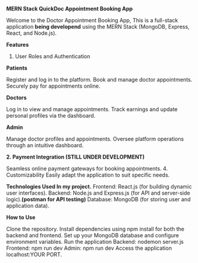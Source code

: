 
**MERN Stack QuickDoc Appointment Booking App**

Welcome to the Doctor Appointment Booking App, This is a full-stack application **being developend** using the MERN Stack (MongoDB, Express, React, and Node.js).

**Features**

1. User Roles and Authentication

**Patients**

Register and log in to the platform.
Book and manage doctor appointments.
Securely pay for appointments online.

**Doctors**

Log in to view and manage appointments.
Track earnings and update personal profiles via the dashboard.

 **Admin**

Manage doctor profiles and appointments.
Oversee platform operations through an intuitive dashboard.

 **2. Payment Integration (STILL UNDER DEVELOPMENT)**
   
Seamless online payment gateways for booking appointments.
4. Customizability
Easily adapt the application to suit specific needs.

**Technologies Used In my project.**
Frontend: React.js (for building dynamic user interfaces).
Backend: Node.js and Express.js (for API and server-side logic).**(postman for API testing)**
Database: MongoDB (for storing user and application data).

**How to Use**

Clone the repository.
Install dependencies using npm install for both the backend and frontend.
Set up your MongoDB database and configure environment variables.
Run the application
Backend: nodemon server.js
Frontend: npm run dev
Admin: npm run dev
Access the application localhost:YOUR PORT.
